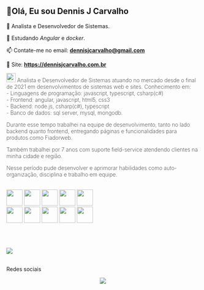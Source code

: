 ## 👋Olá, Eu sou Dennis J Carvalho

🔭 Analista e Desenvolvedor de Sistemas.
 
🌱 Estudando _Angular_ e _docker_.
 
📫 Contate-me no email: <strong style="color: #2AE01D">dennisjcarvalho@gmail.com</strong>
 
🔗 Site: <a href="https://dennisjcarvalho.com.br" style="color: #2AE01D"><strong>https://dennisjcarvalho.com.br</strong></a>
 
<div style="font-weight: 200">
 <img src="https://user-images.githubusercontent.com/31069368/171664021-1dab67ff-294d-4dc7-97c7-c2a02d7b4054.png" width="24" height="24" /> 
  Analista e Desenvolvedor de Sistemas atuando no mercado desde o final de 2021 em desenvolvimentos 
  de sistemas web e sites.
  Conhecimento em: <br>
   - Linguagens de programação: javascript, typescript, csharp(c#) <br>
   - Frontend: angular, javascript, html5, css3 <br>
   - Backend: node.js, csharp(c#), typescript <br>
   - Banco de dados: sql server, mysql, mongodb. <br>

  Durante esse tempo trabalhei na equipe de desenvolvimento, tanto no lado backend quanto
  frontend, entregando páginas e funcionalidades para produtos como Fiadorweb.

  Também trabalhei por 7 anos com suporte field-service atendendo clientes na minha cidade e
  região.

  Nesse período pude desenvolver e aprimorar habilidades como auto-organização, disciplina e
  trabalho em equipe.
</div>
 
<br>
 
<div style="display: inline-block">
  <img src="https://cdn.jsdelivr.net/gh/devicons/devicon/icons/html5/html5-original.svg" width="42" height="42" />
  <img src="https://cdn.jsdelivr.net/gh/devicons/devicon/icons/css3/css3-original.svg" width="42" height="42" />        
  <img src="https://cdn.jsdelivr.net/gh/devicons/devicon/icons/javascript/javascript-original.svg" width="42" height="42" />
  <img src="https://cdn.jsdelivr.net/gh/devicons/devicon/icons/typescript/typescript-original.svg" width="42" height="42" />        
  <img src="https://cdn.jsdelivr.net/gh/devicons/devicon/icons/nodejs/nodejs-original.svg" width="42" height="42" /><br>
  <img src="https://cdn.jsdelivr.net/gh/devicons/devicon/icons/csharp/csharp-original.svg" width="42" height="42" />
  <img src="https://cdn.jsdelivr.net/gh/devicons/devicon/icons/mysql/mysql-original.svg" width="42" height="42"/>     
  <img src="https://icongr.am/devicon/mongodb-original-wordmark.svg" width="42" height="42" />
  <img src="https://cdn.jsdelivr.net/gh/devicons/devicon/icons/angularjs/angularjs-plain.svg" width="42" height="42" />
  <img src="https://cdn.jsdelivr.net/gh/devicons/devicon/icons/git/git-original.svg" width="42" height="42" />
          
</div>
 
<br><br>

<div>
 <a href="https://github.com/DenitoJCarvalho">
  <!--<img src="https://github-readme-stats.vercel.app/api?username=denitojcarvalho&show_icons=true&theme=dracula&include_all_commits=true&count_private=true" /> -->
  <img src="https://github-readme-stats.vercel.app/api/top-langs/?username=denitojcarvalho&layout=compact&langs_count=16&theme=dracula" />
 </a>
</div>

<br>

Redes sociais

<div style="display: flex; flex-flow: row wrap; justify-content: center">
 <a href="https://www.linkedin.com/in/dennisjcarvalho/"><img src="https://img.shields.io/badge/LinkedIn-0077B5?style=for-the-badge&logo=linkedin&logoColor=white"></a>
</div>

